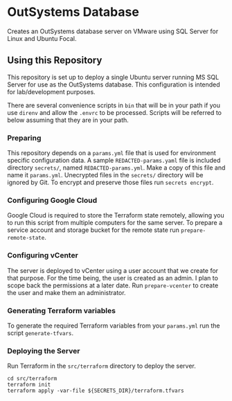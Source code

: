 # OutSystems Database

Creates an OutSystems database server on VMware using SQL Server for Linux
and Ubuntu Focal. 

## Using this Repository

This repository is set up to deploy a single Ubuntu server running MS SQL
Server for use as the OutSystems database. This configuration is intended
for lab/development purposes.

There are several convenience scripts in `bin` that will be in your path
if you use `direnv` and allow the `.envrc` to be processed. Scripts will
be referred to below assuming that they are in your path.

### Preparing 

This repository depends on a `params.yml` file that is used for 
environment specific configuration data. A sample `REDACTED-params.yaml` 
file is included directory `secrets/`, named `REDACTED-params.yml`. 
Make a copy of this file and name it `params.yml`.  Unecrypted files 
in the `secrets/` directory will be ignored by Git. To encrypt and
preserve those files run `secrets encrypt`.

### Configuring Google Cloud

Google Cloud is required to store the Terraform state remotely, allowing
you to run this script from multiple computers for the same server. To 
prepare a service account and storage bucket for the remote state run 
`prepare-remote-state`.

### Configuring vCenter

The server is deployed to vCenter using a user account that we create 
for that purpose. For the time being, the user is created as an admin. I 
plan to scope back the permissions at a later date. Run `prepare-vcenter`
to create the user and make them an administrator.

### Generating Terraform variables

To generate the required Terraform variables from your `params.yml` run
the script `generate-tfvars`.

### Deploying the Server

Run Terraform in the `src/terraform` directory to deploy the server.

```
cd src/terraform
terraform init
terraform apply -var-file ${SECRETS_DIR}/terraform.tfvars
```
